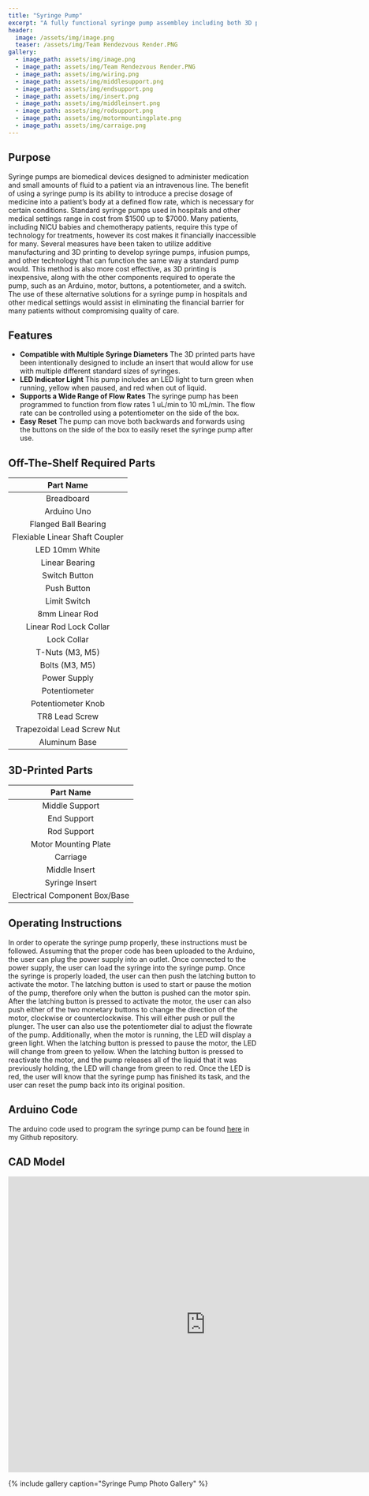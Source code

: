 ```yaml
---
title: "Syringe Pump"
excerpt: "A fully functional syringe pump assembley including both 3D printed and manufactured off-the-shelf parts that is capable of flow rates from 1 uL/min to 10 mL/min."
header:
  image: /assets/img/image.png
  teaser: /assets/img/Team Rendezvous Render.PNG
gallery:
  - image_path: assets/img/image.png
  - image_path: assets/img/Team Rendezvous Render.PNG
  - image_path: assets/img/wiring.png
  - image_path: assets/img/middlesupport.png
  - image_path: assets/img/endsupport.png
  - image_path: assets/img/insert.png
  - image_path: assets/img/middleinsert.png
  - image_path: assets/img/rodsupport.png
  - image_path: assets/img/motormountingplate.png
  - image_path: assets/img/carraige.png
---
```


## Purpose

Syringe pumps are biomedical devices designed to administer medication and small amounts of fluid to a patient via an intravenous line. The benefit of using a syringe pump is its ability to introduce a precise dosage of medicine into a patient’s body at a defined flow rate, which is necessary for certain conditions. Standard syringe pumps used in hospitals and other medical settings range in cost from $1500 up to $7000. Many patients, including NICU babies and chemotherapy patients, require this type of technology for treatments, however its cost makes it financially inaccessible for many. Several measures have been taken to utilize additive manufacturing and 3D printing to develop syringe pumps, infusion pumps, and other technology that can function the same way a standard pump would. This method is also more cost effective, as 3D printing is inexpensive, along with the other components required to operate the pump, such as an Arduino, motor, buttons, a potentiometer, and a switch. The use of these alternative solutions for a syringe pump in hospitals and other medical settings would assist in eliminating the financial barrier for many patients without compromising quality of care.

## Features

* **Compatible with Multiple Syringe Diameters** The 3D printed parts have been intentionally designed to include an insert that would allow for use with multiple different standard sizes of syringes.
* **LED Indicator Light** This pump includes an LED light to turn green when running, yellow when paused, and red when out of liquid.
* **Supports a Wide Range of Flow Rates** The syringe pump has been programmed to function from flow rates 1 uL/min to 10 mL/min. The flow rate can be controlled using a potentiometer on the side of the box.
* **Easy Reset** The pump can move both backwards and forwards using the buttons on the side of the box to easily reset the syringe pump after use.

## Off-The-Shelf Required Parts
| Part Name | 
|:--------------------------------------:|
| Breadboard |
| Arduino Uno |
| Flanged Ball Bearing |
| Flexiable Linear Shaft Coupler |
| LED 10mm White |
| Linear Bearing |
| Switch Button |
| Push Button |
| Limit Switch |
| 8mm Linear Rod |
| Linear Rod Lock Collar |
| Lock Collar |
| T-Nuts (M3, M5) |
| Bolts (M3, M5) |
| Power Supply |
| Potentiometer |
| Potentiometer Knob |
| TR8 Lead Screw |
| Trapezoidal Lead Screw Nut |
| Aluminum Base |

## 3D-Printed Parts

| Part Name |
|:--------------------------------------:|
| Middle Support |
| End Support |
| Rod Support |
| Motor Mounting Plate |
| Carriage |
| Middle Insert |
| Syringe Insert |
| Electrical Component Box/Base |

## Operating Instructions

In order to operate the syringe pump properly, these instructions must be followed. Assuming that the proper code has been uploaded to the Arduino, the user can plug the power supply into an outlet. Once connected to the power supply, the user can load the syringe into the  syringe pump. Once the syringe is properly loaded, the user can then push the latching button to activate the motor. The latching button is used to start or pause the motion of the pump, therefore only when the button is pushed can the motor spin. After the latching button is pressed to activate the motor, the user can also push either of the two monetary buttons to change the direction of the motor, clockwise or counterclockwise. This will either push or pull the plunger. The user can also use the potentiometer dial to adjust the flowrate of the pump. Additionally, when the motor is running, the LED will display a green light. When the latching button is pressed to pause the motor, the LED will change from green to yellow. When the latching button is pressed to reactivate the motor, and the pump releases all of the liquid that it was previously holding, the LED will change from green to red. Once the LED is red, the user will know that the syringe pump has finished its task, and the user can reset the pump back into its original position.

## Arduino Code
The arduino code used to program the syringe pump can be found [here](https://github.com/brookebyrne/SyringPumpArduino/blob/main/code) in my Github repository.

## CAD Model

<iframe src="https://vanderbilt643.autodesk360.com/shares/public/SH512d4QTec90decfa6e66b6ac86d6a05dc1?mode=embed" width="800" height="600" allowfullscreen="true" webkitallowfullscreen="true" mozallowfullscreen="true"  frameborder="0"></iframe>

{% include gallery caption="Syringe Pump Photo Gallery" %}
